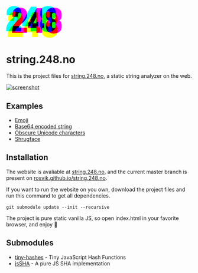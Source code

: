 <img src="docs/248-logo.svg" width="150" alt="248">


# string.248.no

This is the project files for [string.248.no](https://string.248.no), a static string analyzer on the web.

[![screenshot](https://user-images.githubusercontent.com/1774972/221312241-d516d389-4e5a-4155-812e-9449dbca88ea.png)](https://string.248.no)

## Examples

- [Emoji](https://string.248.no/?s=%F0%9F%92%A9%20%F0%9F%91%8D%20%F0%9F%91%8D%F0%9F%8F%BE%20%F0%9F%87%B3%F0%9F%87%B4%20%F0%9F%87%B8%F0%9F%87%AF%20%F0%9F%91%A8%E2%80%8D%F0%9F%91%A9%E2%80%8D%F0%9F%91%A7%E2%80%8D%F0%9F%91%A6%20%F0%9F%95%B4)
- [Base64 encoded string](https://string.248.no/?s=c3RyaW5nLjI0OC5ubw==)
- [Obscure Unicode characters](https://string.248.no/?s=%EF%B7%BD%20%E1%84%80%E1%84%80%E1%84%80%EA%B0%81%E1%86%A8%E1%86%A8%20m%CC%B4%CC%82%CC%87%CD%9D%CD%89%CC%98%CC%ACZ%CD%91%CD%AB%CD%83%CD%AA%CC%82%CD%AB%CC%BD%CD%8F%CC%B4%CC%99%CC%A4%CC%9E%CD%89%CD%9A%CC%AF%CC%9E%CC%A0%CD%8D)
- [Shrugface](https://string.248.no/?s=%C2%AF%5C_(%E3%83%84)_/%C2%AF)

## Installation

The website is avaliable at [string.248.no](https://string.248.no), and the current master branch is present on [rosvik.github.io/string.248.no](https://rosvik.github.io/string.248.no/).

If you want to run the website on you own, download the project files and run this command to get all dependencies.

```
git submodule update --init --recursive
```

The project is pure static vanilla JS, so open index.html in your favorite browser, and enjoy 🚀

## Submodules

* [tiny-hashes](https://github.com/jbt/tiny-hashes) - Tiny JavaScript Hash Functions
* [jsSHA](https://github.com/Caligatio/jsSHA) - A pure JS SHA implementation
